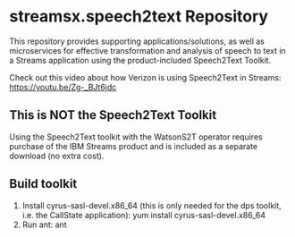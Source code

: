 # streamsx.speech2text Repository
This repository provides supporting applications/solutions, as well as microservices
for effective transformation and analysis of speech to text in a Streams application
using the product-included Speech2Text Toolkit. 

Check out this video about how Verizon is using Speech2Text in Streams: https://youtu.be/Zg-_BJt6jdc

## This is NOT the Speech2Text Toolkit
Using the Speech2Text toolkit with the WatsonS2T operator requires purchase of the IBM Streams product and is included
as a separate download (no extra cost). 

## Build toolkit

1. Install cyrus-sasl-devel.x86_64 (this is only needed for the dps toolkit, i.e. the CallState application):
  yum install cyrus-sasl-devel.x86_64
2. Run ant:
  ant
